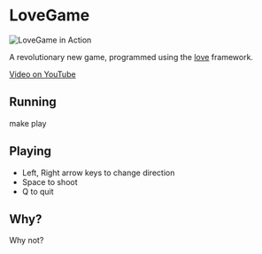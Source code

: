 LoveGame
========

<img src="https://raw.github.com/sordina/LoveGame/master/images/screenshot.png" alt="LoveGame in Action" />

A revolutionary new game, programmed using the [love](love2d.org) framework.

[Video on YouTube](http://youtu.be/7tCy2iBrq-I)

## Running

make play

## Playing

* Left, Right arrow keys to change direction
* Space to shoot
* Q to quit

## Why?

Why not?
